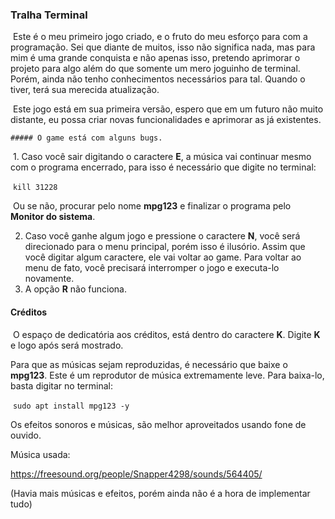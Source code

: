 ### Tralha Terminal

​	Este é o meu primeiro jogo criado, e o fruto do meu esforço para com a programação. Sei que diante de muitos, isso não significa nada, mas para mim é uma grande conquista e não apenas isso, pretendo aprimorar o projeto para algo além do que somente um mero joguinho de terminal. Porém, ainda não tenho conhecimentos necessários para tal. Quando o tiver, terá sua merecida atualização.

​	Este jogo está em sua primeira versão, espero que em um futuro não muito distante, eu possa criar novas funcionalidades e aprimorar as já existentes.

	##### O game está com alguns bugs.

​	1. Caso você sair digitando o caractere **E**, a música vai continuar mesmo com o programa encerrado, para isso é necessário que digite no terminal: 

​			`kill 31228`  

​	Ou se não, procurar pelo nome **mpg123** e finalizar o programa pelo **Monitor do sistema**.

2. Caso você ganhe algum jogo e pressione o caractere **N**, você será direcionado para o menu principal, porém isso é ilusório. Assim que você digitar algum caractere, ele vai voltar ao game. Para voltar ao menu de fato, você precisará interromper o jogo e executa-lo novamente.
3. A opção **R** não funciona.

#### Créditos

​	O espaço de dedicatória aos créditos, está dentro do caractere **K**. Digite **K** e logo após será mostrado.

Para que as músicas sejam reproduzidas, é necessário que baixe o **mpg123**. Este é um reprodutor de música extremamente leve. Para baixa-lo, basta digitar no terminal:

​			`sudo apt install mpg123 -y`

Os efeitos sonoros e músicas, são melhor aproveitados usando fone de ouvido. 

Música usada:

https://freesound.org/people/Snapper4298/sounds/564405/

(Havia mais músicas e efeitos, porém ainda não é a hora de implementar tudo)